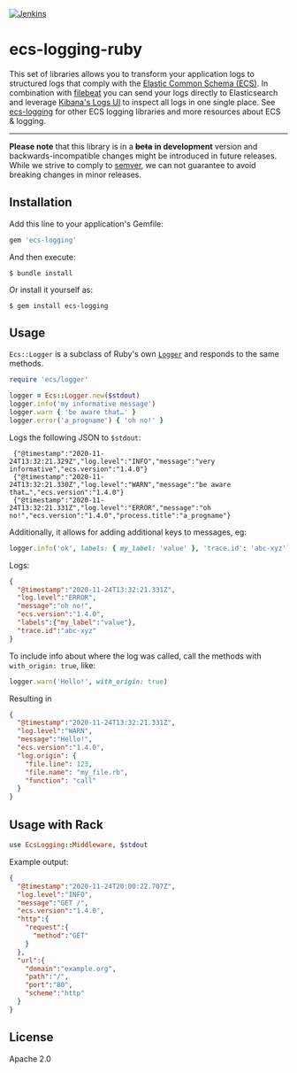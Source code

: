 [![Jenkins](https://apm-ci.elastic.co/buildStatus/icon?job=apm-agent-ruby/ecs-logging-ruby-mbp/master)](https://apm-ci.elastic.co/job/apm-agent-ruby/job/ecs-logging-ruby-mbp/job/master/) 
# ecs-logging-ruby

This set of libraries allows you to transform your application logs to structured logs that comply with the [Elastic Common Schema (ECS)](https://www.elastic.co/guide/en/ecs/current/ecs-reference.html).
In combination with [filebeat](https://www.elastic.co/products/beats/filebeat) you can send your logs directly to Elasticsearch and leverage [Kibana's Logs UI](https://www.elastic.co/guide/en/infrastructure/guide/current/logs-ui-overview.html) to inspect all logs in one single place.
See [ecs-logging](https://github.com/elastic/ecs-logging) for other ECS logging libraries and more resources about ECS & logging.

---

**Please note** that this library is in a <del><strong>beta</strong></del> **in development** version and backwards-incompatible changes might be introduced in future releases. While we strive to comply to [semver](https://semver.org/), we can not guarantee to avoid breaking changes in minor releases.

## Installation

Add this line to your application's Gemfile:

```ruby
gem 'ecs-logging'
```

And then execute:

    $ bundle install

Or install it yourself as:

    $ gem install ecs-logging

## Usage

`Ecs::Logger` is a subclass of Ruby's own [`Logger`](https://ruby-doc.org/stdlib/libdoc/logger/rdoc/Logger.html) and responds to the same methods.

```ruby
require 'ecs/logger'

logger = Ecs::Logger.new($stdout)
logger.info('my informative message')
logger.warn { 'be aware that…' }
logger.error('a_progname') { 'oh no!' }
```

Logs the following JSON to `$stdout`:

```ndjson
 {"@timestamp":"2020-11-24T13:32:21.329Z","log.level":"INFO","message":"very informative","ecs.version":"1.4.0"}
 {"@timestamp":"2020-11-24T13:32:21.330Z","log.level":"WARN","message":"be aware that…","ecs.version":"1.4.0"}
 {"@timestamp":"2020-11-24T13:32:21.331Z","log.level":"ERROR","message":"oh no!","ecs.version":"1.4.0","process.title":"a_progname"}
```

Additionally, it allows for adding additional keys to messages, eg:

```ruby
logger.info('ok', labels: { my_label: 'value' }, 'trace.id': 'abc-xyz')
```

Logs:

```json
{
  "@timestamp":"2020-11-24T13:32:21.331Z",
  "log.level":"ERROR",
  "message":"oh no!",
  "ecs.version":"1.4.0",
  "labels":{"my_label":"value"},
  "trace.id":"abc-xyz"
}
```

To include info about where the log was called, call the methods with `with_origin: true`, like:

```ruby
logger.warn('Hello!', with_origin: true)
```

Resulting in

```json
{
  "@timestamp":"2020-11-24T13:32:21.331Z",
  "log.level":"WARN",
  "message":"Hello!",
  "ecs.version":"1.4.0",
  "log.origin": {
    "file.line": 123,
    "file.name": "my_file.rb",
    "function": "call"
  }
}
```

## Usage with Rack

```ruby
use EcsLogging::Middleware, $stdout
```

Example output:

```json
{
  "@timestamp":"2020-11-24T20:00:22.707Z",
  "log.level":"INFO",
  "message":"GET /",
  "ecs.version":"1.4.0",
  "http":{
    "request":{
      "method":"GET"
    }
  },
  "url":{
    "domain":"example.org",
    "path":"/",
    "port":"80",
    "scheme":"http"
  }
}
```

## License

Apache 2.0

